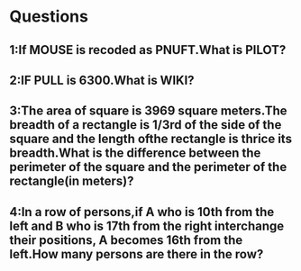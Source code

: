 # Questions
## 1:If MOUSE is recoded as PNUFT.What is PILOT?
## 2:IF PULL is 6300.What is WIKI?
## 3:The area of square is 3969 square meters.The breadth of a rectangle is 1/3rd of the side of the square and the length ofthe rectangle is thrice its breadth.What is the difference between the perimeter of the square and the perimeter of the rectangle(in meters)?
## 4:In a row of persons,if A who is 10th from the left and B who is 17th from the right interchange their positions, A becomes 16th from the left.How many persons are there in the row?
